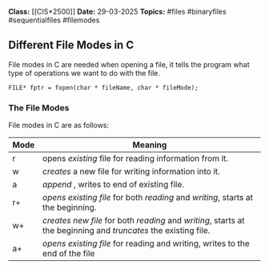 **Class:** [[CIS*2500]]
**Date:** 29-03-2025
**Topics:**  #files #binaryfiles #sequentialfiles #filemodes

## Different File Modes in C
File modes in C are needed when opening a file, it tells the program what type of operations we want to do with the file.
```
FILE* fptr = fopen(char * fileName, char * fileMode);
```
### The File Modes
File modes in C are as follows:

| Mode | Meaning                                                                                                         |
| ---- | --------------------------------------------------------------------------------------------------------------- |
| r    | opens *existing* file for reading information from it.                                                          |
| w    | *creates* a new file for writing information into it.                                                           |
| a    | *append* , writes to end of existing file.                                                                      |
| r+   | *opens existing file* for both *reading* and *writing*, starts at the beginning.                                |
| w+   | *creates new file* for both *reading* and *writing*, starts at the beginning and *truncates* the existing file. |
| a+   | *opens existing file* for reading and writing, writes to the end of the file                                    |
